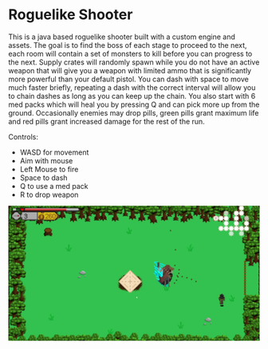 # Roguelike Shooter

This is a java based roguelike shooter built with a custom engine and assets. The goal is to find the boss of each stage to proceed to the next, each room will contain a set of monsters to kill before you can progress to the next. Supply crates will randomly spawn while you do not have an active weapon that will give you a weapon with limited ammo that is significantly more powerful than your default pistol.
You can dash with space to move much faster briefly, repeating a dash with the correct interval will allow you to chain dashes as long as you can keep up the chain. You also start with 6 med packs which will heal you by pressing Q and can pick more up from the ground. Occasionally enemies may drop pills, green pills grant maximum life and red pills grant increased damage for the rest of the run.

Controls:
- WASD for movement
- Aim with mouse
- Left Mouse to fire
- Space to dash
- Q to use a med pack
- R to drop weapon

![Player fighting a boss](roguescreen.png)